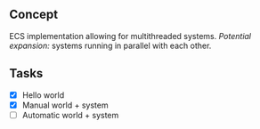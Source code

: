 ## Concept

ECS implementation allowing for multithreaded systems. *Potential expansion:* systems running in parallel with each other.

## Tasks

- [x] Hello world
- [x] Manual world + system
- [ ] Automatic world + system
